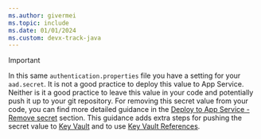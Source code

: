 ```yaml
---
ms.author: givermei
ms.topic: include
ms.date: 01/01/2024
ms.custom: devx-track-java
---
```


> [!IMPORTANT]
> In this same `authentication.properties` file you have a setting for your `aad.secret`. It is not a good practice to deploy this value to App Service. Neither is it a good practice to leave this value in your code and potentially push it up to your git repository. For removing this secret value from your code, you can find more detailed guidance in the [Deploy to App Service - Remove secret](../tomcat-deploy-to-app-service.md) section. This guidance adds extra steps for pushing the secret value to [Key Vault](/azure/key-vault/general/basic-concepts) and to use [Key Vault References](/azure/app-service/app-service-key-vault-references?tabs=azure-cli). 
